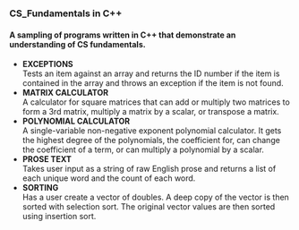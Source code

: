 <h3>CS_Fundamentals in C++</h3>
<h4>A sampling of programs written in C++ that demonstrate an understanding of CS fundamentals.</h4>

<ul>
<li><strong>EXCEPTIONS</strong></li>	
Tests an item against an array and returns the ID number if the item is contained in the array 
and throws an exception if the item is not found.

<li><strong>MATRIX CALCULATOR</strong></li>
A calculator for square matrices that can add or multiply two matrices to form a 3rd matrix, multiply a matrix by a scalar, or transpose a matrix.

<li><strong>POLYNOMIAL CALCULATOR</strong></li>
A single-variable non-negative exponent polynomial calculator. It gets the highest degree of the polynomials, the coefficient for, can change the coefficient of a term, or can multiply a polynomial by a scalar.          

<li><strong>PROSE TEXT</strong></li>
Takes user input as a string of raw English prose and returns a list of each unique word and the count of each word.

<li><strong>SORTING</strong></li>
Has a user create a vector of doubles. A deep copy of the vector is then sorted with selection sort. The original vector values are then sorted using insertion sort.
</ul>
